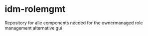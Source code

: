 # idm-rolemgmt
Repository for alle components needed for the ownermanaged role management alternative gui
